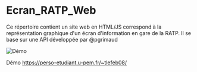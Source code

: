 # Ecran_RATP_Web
Ce répertoire contient un site web en HTML/JS correspond à la représentation graphique d'un écran d'information en gare de la RATP. Il se base sur une API développée par @pgrimaud

 ![Démo](https://perso-etudiant.u-pem.fr/~tlefeb08/screen.png "Capture d'écran du site")
 
 Démo <https://perso-etudiant.u-pem.fr/~tlefeb08/>
